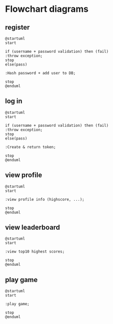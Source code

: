 # Flowchart diagrams

<!-- ================================================================================================= -->

<!-- ## validateToken

```plantuml
@startuml
start

:Parse token claims;
if (Evaluate token expiration) then (expired)
:return false;
stop
else(not expired)
:return true;
stop
@enduml
``` -->

<!-- ================================================================================================= -->

## register

```plantuml
@startuml
start

if (username + password validation) then (fail)
:throw exception;
stop
else(pass)

:Hash password + add user to DB;

stop
@enduml
```

<!-- ================================================================================================= -->

## log in

```plantuml
@startuml
start

if (username + password validation) then (fail)
:throw exception;
stop
else(pass)

:Create & return token;

stop
@enduml
```

<!-- ================================================================================================= -->

## view profile

```plantuml
@startuml
start

:view profile info (highscore, ...);

stop
@enduml
```

<!-- ================================================================================================= -->

## view leaderboard

```plantuml
@startuml
start

:view top10 highest scores;

stop
@enduml
```

<!-- ================================================================================================= -->

## play game

```plantuml
@startuml
start

:play game;

stop
@enduml
```

